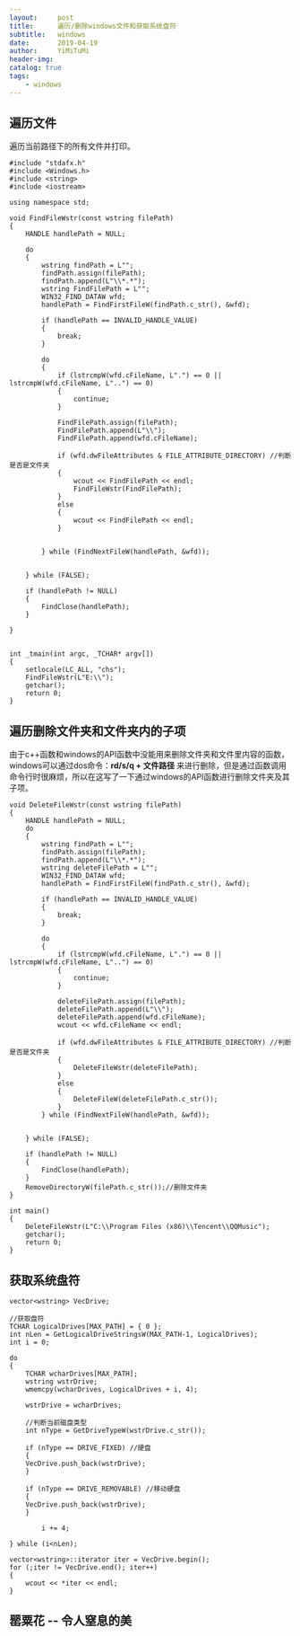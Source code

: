 ```yaml
---
layout:     post
title:      遍历/删除windows文件和获取系统盘符
subtitle:   windows
date:       2019-04-19
author:     YiMiTuMi
header-img: 
catalog: true
tags:
    - windows
---
```


## 遍历文件

遍历当前路径下的所有文件并打印。

	#include "stdafx.h"
	#include <Windows.h>
	#include <string>
	#include <iostream>

	using namespace std;

	void FindFileWstr(const wstring filePath)
	{
		HANDLE handlePath = NULL;

		do 
		{
			wstring findPath = L"";
			findPath.assign(filePath);
			findPath.append(L"\\*.*");
			wstring FindFilePath = L"";
			WIN32_FIND_DATAW wfd;
			handlePath = FindFirstFileW(findPath.c_str(), &wfd);

			if (handlePath == INVALID_HANDLE_VALUE)
			{
				break;
			}

			do 
			{
				if (lstrcmpW(wfd.cFileName, L".") == 0 || lstrcmpW(wfd.cFileName, L"..") == 0)
				{
					continue;
				}

				FindFilePath.assign(filePath);
				FindFilePath.append(L"\\");
				FindFilePath.append(wfd.cFileName);

				if (wfd.dwFileAttributes & FILE_ATTRIBUTE_DIRECTORY) //判断是否是文件夹
				{
					wcout << FindFilePath << endl;
					FindFileWstr(FindFilePath);
				}
				else
				{
					wcout << FindFilePath << endl;
				}


			} while (FindNextFileW(handlePath, &wfd));


		} while (FALSE);

		if (handlePath != NULL)
		{
			FindClose(handlePath);
		}

	}


	int _tmain(int argc, _TCHAR* argv[])
	{
		setlocale(LC_ALL, "chs");
		FindFileWstr(L"E:\\");
		getchar();
		return 0;
	}



## 遍历删除文件夹和文件夹内的子项

由于c++函数和windows的API函数中没能用来删除文件夹和文件里内容的函数，windows可以通过dos命令：**rd/s/q + 文件路径** 来进行删除，但是通过函数调用命令行时很麻烦，所以在这写了一下通过windows的API函数进行删除文件夹及其子项。

	void DeleteFileWstr(const wstring filePath)
	{
	    HANDLE handlePath = NULL;
	    do 
	    {
	        wstring findPath = L"";
	        findPath.assign(filePath);
	        findPath.append(L"\\*.*");
	        wstring deleteFilePath = L"";
	        WIN32_FIND_DATAW wfd;
	        handlePath = FindFirstFileW(findPath.c_str(), &wfd);
	
	        if (handlePath == INVALID_HANDLE_VALUE)
	        {
	            break;
	        }
	
	        do 
	        {
	            if (lstrcmpW(wfd.cFileName, L".") == 0 || lstrcmpW(wfd.cFileName, L"..") == 0)
	            {
	                continue;
	            }
	
	            deleteFilePath.assign(filePath);
	            deleteFilePath.append(L"\\");
	            deleteFilePath.append(wfd.cFileName);
	            wcout << wfd.cFileName << endl;
	
	            if (wfd.dwFileAttributes & FILE_ATTRIBUTE_DIRECTORY) //判断是否是文件夹
	            {
	                DeleteFileWstr(deleteFilePath);
	            }
	            else
	            {
	                DeleteFileW(deleteFilePath.c_str());
	            }
	        } while (FindNextFileW(handlePath, &wfd));
	
	
	    } while (FALSE);
	
	    if (handlePath != NULL)
	    {
	        FindClose(handlePath);
	    }
	    RemoveDirectoryW(filePath.c_str());//删除文件夹
	}

	int main()
	{
	    DeleteFileWstr(L"C:\\Program Files (x86)\\Tencent\\QQMusic");
	    getchar();
	    return 0;
	}
	
## 获取系统盘符

	vector<wstring> VecDrive;

	//获取盘符
	TCHAR LogicalDrives[MAX_PATH] = { 0 };
	int nLen = GetLogicalDriveStringsW(MAX_PATH-1, LogicalDrives);
	int i = 0;

	do 
	{
	    TCHAR wcharDrives[MAX_PATH];
	    wstring wstrDrive;
	    wmemcpy(wcharDrives, LogicalDrives + i, 4);

	    wstrDrive = wcharDrives;
	    
	    //判断当前磁盘类型
	    int nType = GetDriveTypeW(wstrDrive.c_str());

	    if (nType == DRIVE_FIXED) //硬盘
	    {
		VecDrive.push_back(wstrDrive);
	    }
		
	    if (nType == DRIVE_REMOVABLE) //移动硬盘
	    {
		VecDrive.push_back(wstrDrive);
	    }
	    
            i += 4;

	} while (i<nLen);

	vector<wstring>::iterator iter = VecDrive.begin();
	for (;iter != VecDrive.end(); iter++)
	{
	    wcout << *iter << endl;
	}


## 罂粟花 -- 令人窒息的美
